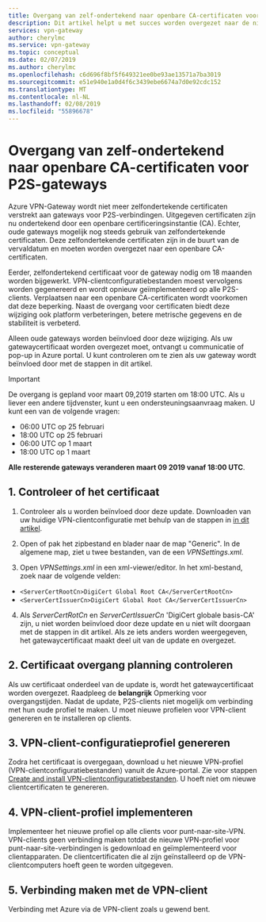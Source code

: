 ```yaml
---
title: Overgang van zelf-ondertekend naar openbare CA-certificaten voor P2S-gateways | Azure VPN-Gateway | Microsoft Docs
description: Dit artikel helpt u met succes worden overgezet naar de nieuwe openbare CA-certificaten voor P2S-gateways.
services: vpn-gateway
author: cherylmc
ms.service: vpn-gateway
ms.topic: conceptual
ms.date: 02/07/2019
ms.author: cherylmc
ms.openlocfilehash: c6d696f8bf5f649321ee0be93ae13571a7ba3019
ms.sourcegitcommit: e51e940e1a0d4f6c3439ebe6674a7d0e92cdc152
ms.translationtype: MT
ms.contentlocale: nl-NL
ms.lasthandoff: 02/08/2019
ms.locfileid: "55896678"
---
```

# <a name="transition-from-self-signed-to-public-ca-certificates-for-p2s-gateways"></a>Overgang van zelf-ondertekend naar openbare CA-certificaten voor P2S-gateways

Azure VPN-Gateway wordt niet meer zelfondertekende certificaten verstrekt aan gateways voor P2S-verbindingen. Uitgegeven certificaten zijn nu ondertekend door een openbare certificeringsinstantie (CA). Echter, oude gateways mogelijk nog steeds gebruik van zelfondertekende certificaten. Deze zelfondertekende certificaten zijn in de buurt van de vervaldatum en moeten worden overgezet naar een openbare CA-certificaten.

Eerder, zelfondertekend certificaat voor de gateway nodig om 18 maanden worden bijgewerkt. VPN-clientconfiguratiebestanden moest vervolgens worden gegenereerd en wordt opnieuw geïmplementeerd op alle P2S-clients. Verplaatsen naar een openbare CA-certificaten wordt voorkomen dat deze beperking. Naast de overgang voor certificaten biedt deze wijziging ook platform verbeteringen, betere metrische gegevens en de stabiliteit is verbeterd.

Alleen oude gateways worden beïnvloed door deze wijziging. Als uw gatewaycertificaat worden overgezet moet, ontvangt u communicatie of pop-up in Azure portal. U kunt controleren om te zien als uw gateway wordt beïnvloed door met de stappen in dit artikel.

>[!IMPORTANT]
>De overgang is gepland voor maart 09,2019 starten om 18:00 UTC. Als u liever een andere tijdvenster, kunt u een ondersteuningsaanvraag maken. U kunt een van de volgende vragen:
>
>* 06:00 UTC op 25 februari
>* 18:00 UTC op 25 februari
>* 06:00 UTC op 1 maart
>* 18:00 UTC op 1 maart
>
>**Alle resterende gateways veranderen maart 09 2019 vanaf 18:00 UTC**.
>

## <a name="1-verify-your-certificate"></a>1. Controleer of het certificaat

1. Controleer als u worden beïnvloed door deze update. Downloaden van uw huidige VPN-clientconfiguratie met behulp van de stappen in [in dit artikel](point-to-site-vpn-client-configuration-azure-cert.md).

2. Open of pak het zipbestand en blader naar de map "Generic". In de algemene map, ziet u twee bestanden, van de een *VPNSettings.xml*.
3. Open *VPNSettings.xml* in een xml-viewer/editor. In het xml-bestand, zoek naar de volgende velden:

  * `<ServerCertRootCn>DigiCert Global Root CA</ServerCertRootCn>`
  * `<ServerCertIssuerCn>DigiCert Global Root CA</ServerCertIssuerCn>`
4. Als *ServerCertRotCn* en *ServerCertIssuerCn* 'DigiCert globale basis-CA' zijn, u niet worden beïnvloed door deze update en u niet wilt doorgaan met de stappen in dit artikel. Als ze iets anders worden weergegeven, het gatewaycertificaat maakt deel uit van de update en overgezet.

## <a name="2-check-certificate-transition-schedule"></a>2. Certificaat overgang planning controleren

Als uw certificaat onderdeel van de update is, wordt het gatewaycertificaat worden overgezet. Raadpleeg de **belangrijk** Opmerking voor overgangstijden. Nadat de update, P2S-clients niet mogelijk om verbinding met hun oude profiel te maken. U moet nieuwe profielen voor VPN-client genereren en te installeren op clients.

## <a name="3-generate-vpn-client-configuration-profile"></a>3. VPN-client-configuratieprofiel genereren

Zodra het certificaat is overgegaan, download u het nieuwe VPN-profiel (VPN-clientconfiguratiebestanden) vanuit de Azure-portal. Zie voor stappen [Create and install VPN-clientconfiguratiebestanden](point-to-site-vpn-client-configuration-azure-cert.md). U hoeft niet om nieuwe clientcertificaten te genereren.

## <a name="4-deploy-vpn-client-profile"></a>4. VPN-client-profiel implementeren

Implementeer het nieuwe profiel op alle clients voor punt-naar-site-VPN. VPN-clients geen verbinding maken totdat de nieuwe VPN-profiel voor punt-naar-site-verbindingen is gedownload en geïmplementeerd voor clientapparaten. De clientcertificaten die al zijn geïnstalleerd op de VPN-clientcomputers hoeft geen te worden uitgegeven.

## <a name="5-connect-the-vpn-client"></a>5. Verbinding maken met de VPN-client

Verbinding met Azure via de VPN-client zoals u gewend bent.